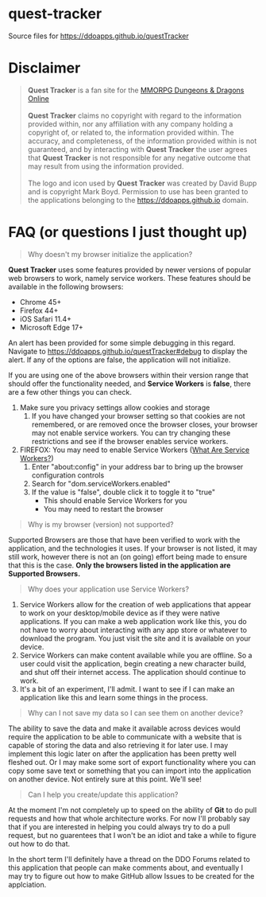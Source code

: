# quest-tracker
Source files for https://ddoapps.github.io/questTracker

# Disclaimer

> **Quest Tracker** is a fan site for the <a href="http://www.ddo.com/" target="_new">MMORPG Dungeons &amp; Dragons Online</a><br><br>
> **Quest Tracker** claims no copyright with regard to the information provided within, nor any affiliation with any company holding a copyright of, or related to, the information provided within.  The accuracy, and completeness, of the information provided within is not guaranteed, and by interacting with **Quest Tracker** the user agrees that **Quest Tracker** is not responsible for any negative outcome that may result from using the information provided.<br><br>
> The logo and icon used by **Quest Tracker** was created by David Bupp and is copyright Mark Boyd.  Permission to use has been granted to the applications belonging to the https://ddoapps.github.io domain.

# FAQ (or questions I just thought up)

> Why doesn't my browser initialize the application?

**Quest Tracker** uses some features provided by newer versions of popular web browsers to work, namely service workers.  These features should be available in the following browsers:

* Chrome 45+
* Firefox 44+
* iOS Safari 11.4+
* Microsoft Edge 17+

An alert has been provided for some simple debugging in this regard.  Navigate to <a href="https://ddoapps.github.io/questTracker#debug" target="_new">https://ddoapps.github.io/questTracker#debug</a> to display the alert.  If any of the options are false, the application will not initialize.

If you are using one of the above browsers within their version range that should offer the functionality needed, and **Service Workers** is **false**, there are a few other things you can check.

1. Make sure you privacy settings allow cookies and storage
    1. If you have changed your browser setting so that cookies are not remembered, or are removed once the browser closes, your browser may not enable service workers.  You can try changing these restrictions and see if the browser enables service workers.
1. FIREFOX: You may need to enable Service Workers (<a href="https://developers.google.com/web/fundamentals/primers/service-workers/" target="_new">What Are Service Workers?</a>)
    1. Enter "about:config" in your address bar to bring up the browser configuration controls
    1. Search for "dom.serviceWorkers.enabled"
    1. If the value is "false", double click it to toggle it to "true"
        * This should enable Service Workers for you
        * You may need to restart the browser

> Why is my browser (version) not supported?

Supported Browsers are those that have been verified to work with the application, and the technologies it uses.  If your browser is not listed, it may still work, however there is not an (on going) effort being made to ensure that this is the case.  **Only the browsers listed in the application are Supported Browsers.**

> Why does your application use Service Workers?

1. Service Workers allow for the creation of web applications that appear to work on your desktop/mobile device as if they were native applications.  If you can make a web application work like this, you do not have to worry about interacting with any app store or whatever to download the program.  You just visit the site and it is available on your device.
1. Service Workers can make content available while you are offline.  So a user could visit the application, begin creating a new character build, and shut off their internet access.  The application should continue to work.
1. It's a bit of an experiment, I'll admit.  I want to see if I can make an application like this and learn some things in the process.

> Why can I not save my data so I can see them on another device?

The ability to save the data and make it available across devices would require the application to be able to communicate with a website that is capable of storing the data and also retrieving it for later use.  I may implement this logic later on after the application has been pretty well fleshed out.  Or I may make some sort of export functionality where you can copy some save text or something that you can import into the application on another device.  Not entirely sure at this point.  We'll see!

> Can I help you create/update this application?

At the moment I'm not completely up to speed on the ability of **Git** to do pull requests and how that whole architecture works.  For now I'll probably say that if you are interested in helping you could always try to do a pull request, but no guarentees that I won't be an idiot and take a while to figure out how to do that.

In the short term I'll definitely have a thread on the DDO Forums related to this application that people can make comments about, and eventually I may try to figure out how to make GitHub allow Issues to be created for the applciation.